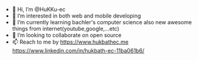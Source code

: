 - 👋 Hi, I’m @HuKKu-ec
- 👀 I’m interested in both web and mobile developing
- 🌱 I’m currently learning bachler's computer science also new awesome things from internet(youtube,google,...etc)
- 💞️ I’m looking to collaborate on open source
- 📫 Reach to me by 
https://www.hukbathec.me
https://www.linkedin.com/in/hukbath-ec-11ba061b6/ 

<!---
HuKKu-ec/HuKKu-ec is a ✨ special ✨ repository because its `README.md` (this file) appears on your GitHub profile.
You can click the Preview link to take a look at your changes.
--->
